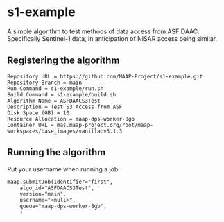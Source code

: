 # s1-example

A simple algorithm to test methods of data access from ASF DAAC. Specifically Sentinel-1 data, in anticipation of NISAR access being similar.


## Registering the algorithm

```
Repository URL = https://github.com/MAAP-Project/s1-example.git
Repository Branch = main
Run Command = s1-example/run.sh
Build Command = s1-example/build.sh
Algorithm Name = ASFDAACS3Test
Description = Test S3 Access from ASF
Disk Space (GB) = 10
Resource Allocation = maap-dps-worker-8gb
Container URL = mas.maap-project.org/root/maap-workspaces/base_images/vanilla:v3.1.3
```

## Running the algorithm
Put your username when running a job

```
maap.submitJob(identifier="first",
    algo_id="ASFDAACS3Test",
    version="main",
    username="<null>",
    queue="maap-dps-worker-8gb",
    )
```
